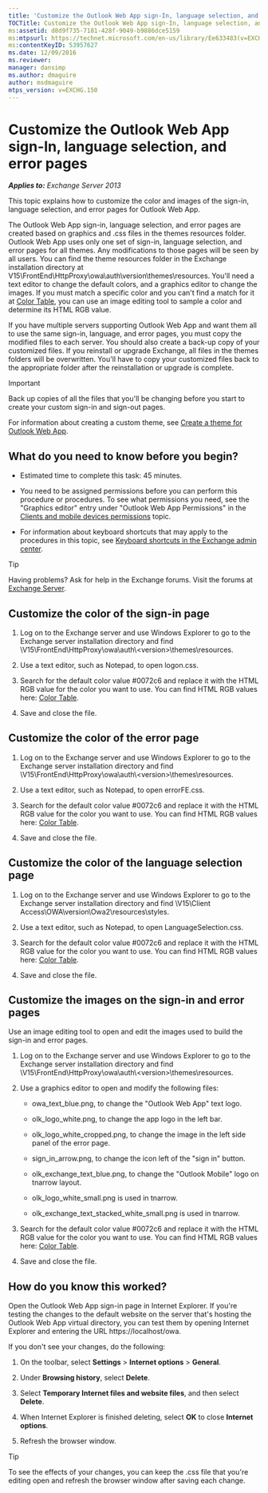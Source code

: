 ```yaml
---
title: 'Customize the Outlook Web App sign-In, language selection, and error pages'
TOCTitle: Customize the Outlook Web App sign-In, language selection, and error pages
ms:assetid: d8d9f735-7181-428f-9049-b9886dce5159
ms:mtpsurl: https://technet.microsoft.com/en-us/library/Ee633483(v=EXCHG.150)
ms:contentKeyID: 53957627
ms.date: 12/09/2016
ms.reviewer: 
manager: dansimp
ms.author: dmaguire
author: msdmaguire
mtps_version: v=EXCHG.150
---
```


# Customize the Outlook Web App sign-In, language selection, and error pages

_**Applies to:** Exchange Server 2013_

This topic explains how to customize the color and images of the sign-in, language selection, and error pages for Outlook Web App.

The Outlook Web App sign-in, language selection, and error pages are created based on graphics and .css files in the themes resources folder. Outlook Web App uses only one set of sign-in, language selection, and error pages for all themes. Any modifications to those pages will be seen by all users. You can find the theme resources folder in the Exchange installation directory at V15\\FrontEnd\\HttpProxy\\owa\\auth\\version\\themes\\resources. You'll need a text editor to change the default colors, and a graphics editor to change the images. If you must match a specific color and you can't find a match for it at [Color Table](https://go.microsoft.com/fwlink/p/?linkid=280679), you can use an image editing tool to sample a color and determine its HTML RGB value.

If you have multiple servers supporting Outlook Web App and want them all to use the same sign-in, language, and error pages, you must copy the modified files to each server. You should also create a back-up copy of your customized files. If you reinstall or upgrade Exchange, all files in the themes folders will be overwritten. You'll have to copy your customized files back to the appropriate folder after the reinstallation or upgrade is complete.

> [!IMPORTANT]
> Back up copies of all the files that you'll be changing before you start to create your custom sign-in and sign-out pages.

For information about creating a custom theme, see [Create a theme for Outlook Web App](create-a-theme-for-outlook-web-app-exchange-2013-help.md).

## What do you need to know before you begin?

  - Estimated time to complete this task: 45 minutes.

  - You need to be assigned permissions before you can perform this procedure or procedures. To see what permissions you need, see the "Graphics editor" entry under "Outlook Web App Permissions" in the [Clients and mobile devices permissions](clients-and-mobile-devices-permissions-exchange-2013-help.md) topic.

  - For information about keyboard shortcuts that may apply to the procedures in this topic, see [Keyboard shortcuts in the Exchange admin center](keyboard-shortcuts-in-the-exchange-admin-center-2013-help.md).

> [!TIP]
> Having problems? Ask for help in the Exchange forums. Visit the forums at [Exchange Server](https://go.microsoft.com/fwlink/p/?linkid=60612).

## Customize the color of the sign-in page

1. Log on to the Exchange server and use Windows Explorer to go to the Exchange server installation directory and find \\V15\\FrontEnd\\HttpProxy\\owa\\auth\\\<version\>\\themes\\resources.

2. Use a text editor, such as Notepad, to open logon.css.

3. Search for the default color value \#0072c6 and replace it with the HTML RGB value for the color you want to use. You can find HTML RGB values here: [Color Table](https://go.microsoft.com/fwlink/p/?linkid=280679).

4. Save and close the file.

## Customize the color of the error page

1. Log on to the Exchange server and use Windows Explorer to go to the Exchange server installation directory and find \\V15\\FrontEnd\\HttpProxy\\owa\\auth\\\<version\>\\themes\\resources.

2. Use a text editor, such as Notepad, to open errorFE.css.

3. Search for the default color value \#0072c6 and replace it with the HTML RGB value for the color you want to use. You can find HTML RGB values here: [Color Table](https://go.microsoft.com/fwlink/p/?linkid=280679).

4. Save and close the file.

## Customize the color of the language selection page

1. Log on to the Exchange server and use Windows Explorer to go to the Exchange server installation directory and find \\V15\\Client Access\\OWA\\version\\Owa2\\resources\\styles.

2. Use a text editor, such as Notepad, to open LanguageSelection.css.

3. Search for the default color value \#0072c6 and replace it with the HTML RGB value for the color you want to use. You can find HTML RGB values here: [Color Table](https://go.microsoft.com/fwlink/p/?linkid=280679).

4. Save and close the file.

## Customize the images on the sign-in and error pages

Use an image editing tool to open and edit the images used to build the sign-in and error pages.

1. Log on to the Exchange server and use Windows Explorer to go to the Exchange server installation directory and find \\V15\\FrontEnd\\HttpProxy\\owa\\auth\\\<version\>\\themes\\resources.

2. Use a graphics editor to open and modify the following files:

      - owa\_text\_blue.png, to change the "Outlook Web App" text logo.

      - olk\_logo\_white.png, to change the app logo in the left bar.

      - olk\_logo\_white\_cropped.png, to change the image in the left side panel of the error page.

      - sign\_in\_arrow.png, to change the icon left of the "sign in" button.

      - olk\_exchange\_text\_blue.png, to change the "Outlook Mobile" logo on tnarrow layout.

      - olk\_logo\_white\_small.png is used in tnarrow.

      - olk\_exchange\_text\_stacked\_white\_small.png is used in tnarrow.

3. Search for the default color value \#0072c6 and replace it with the HTML RGB value for the color you want to use. You can find HTML RGB values here: [Color Table](https://go.microsoft.com/fwlink/p/?linkid=280679).

4. Save and close the file.

## How do you know this worked?

Open the Outlook Web App sign-in page in Internet Explorer. If you're testing the changes to the default website on the server that's hosting the Outlook Web App virtual directory, you can test them by opening Internet Explorer and entering the URL https://localhost/owa.

If you don't see your changes, do the following:

1. On the toolbar, select **Settings** \> **Internet options** \> **General**.

2. Under **Browsing history**, select **Delete**.

3. Select **Temporary Internet files and website files**, and then select **Delete**.

4. When Internet Explorer is finished deleting, select **OK** to close **Internet options**.

5. Refresh the browser window.

> [!TIP]
> To see the effects of your changes, you can keep the .css file that you're editing open and refresh the browser window after saving each change.
